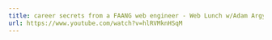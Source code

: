 ```yaml
---
title: career secrets from a FAANG web engineer - Web Lunch w/Adam Argyle
url: https://www.youtube.com/watch?v=hlRVMknHSqM
---
```


